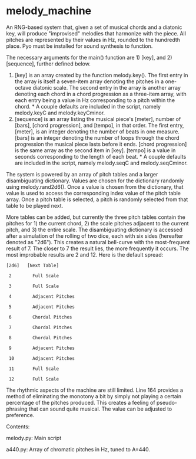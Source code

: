 # melody_machine
An RNG-based system that, given a set of musical chords and a diatonic key, will produce "improvised" melodies that harmonize with the piece. All pitches are represented by their values in Hz, rounded to the hundredth place. Pyo must be installed for sound synthesis to function.

The necessary arguments for the main() function are 1) [key], and 2) [sequence], further defined below.
  1)  [key] is an array created by the function melody.key(). The first entry in the array is itself a seven-item array denoting the pitches in a one-octave diatonic scale. The second entry in the array is another array denoting each chord in a chord progression as a three-item array, with each entry being a value in Hz corresponding to a pitch within the chord.
    * A couple defaults are included in the script, namely melody.keyC and melody.keyCminor.
  2)  [sequence] is an array listing the musical piece's [meter], number of [bars], [chord progression], and [tempo], in that order. The first entry, [meter], is an integer denoting the number of beats in one measure. [bars] is an integer denoting the number of loops through the chord progression the musical piece lasts before it ends. [chord progression] is the same array as the second item in [key]. [tempo] is a value in seconds corresponding to the length of each beat.
    * A couple defaults are included in the script, namely melody.seqC and melody.seqCminor.

  The system is powered by an array of pitch tables and a larger disambiguating dictionary. Values are chosen for the dictionary randomly using melody.rand2d6(). Once a value is chosen from the dictionary, that value is used to access the corresponding index value of the pitch table array. Once a pitch table is selected, a pitch is randomly selected from that table to be played next. 
  
  More tables can be added, but currently the three pitch tables contain the pitches for 1) the current chord, 2) the scale pitches adjacent to the current pitch, and 3) the entire scale. The disambiguating dictionary is accessed after a simulation of the rolling of two dice, each with six sides (hereafter denoted as "2d6"). This creates a natural bell-curve with the most-frequent result of 7. The closer to 7 the result lies, the more frequently it occurs. The most improbable results are 2 and 12. Here is the default spread:
  
    [2d6]   [Next Table]
    
     2        Full Scale
     
     3        Full Scale
     
     4        Adjacent Pitches
     
     5        Adjacent Pitches
     
     6        Chordal Pitches
     
     7        Chordal Pitches
     
     8        Chordal Pitches
     
     9        Adjacent Pitches
     
     10       Adjacent Pitches
     
     11       Full Scale
     
     12       Full Scale
     
  The rhythmic aspects of the machine are still limited. Line 164 provides a method of eliminating the monotony a bit by simply not playing a certain percentage of the pitches produced. This creates a feeling of pseudo-phrasing that can sound quite musical. The value can be adjusted to preference.
  
  Contents:
  
  melody.py:  Main script
  
  a440.py:    Array of chromatic pitches in Hz, tuned to A=440.

